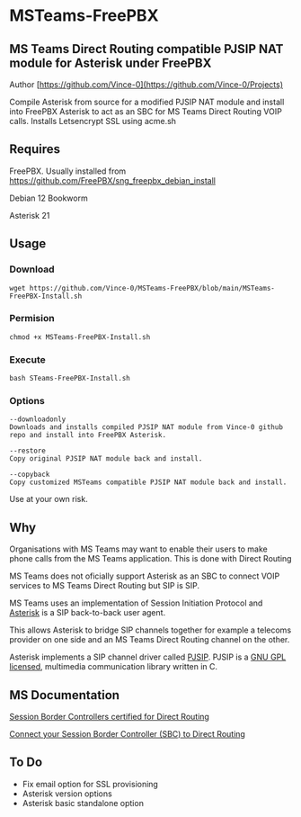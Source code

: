 # MSTeams-FreePBX
## MS Teams Direct Routing compatible PJSIP NAT module for Asterisk under FreePBX

Author [https://github.com/Vince-0](https://github.com/Vince-0/Projects)

Compile Asterisk from source for a modified PJSIP NAT module and install into FreePBX Asterisk to act as an SBC for MS Teams Direct Routing VOIP calls.
Installs Letsencrypt SSL using acme.sh
  
## Requires
FreePBX. Usually installed from https://github.com/FreePBX/sng_freepbx_debian_install

Debian 12 Bookworm

Asterisk 21

## Usage
### Download

`wget https://github.com/Vince-0/MSTeams-FreePBX/blob/main/MSTeams-FreePBX-Install.sh`

### Permision

`chmod +x MSTeams-FreePBX-Install.sh`

### Execute

`bash STeams-FreePBX-Install.sh`

### Options
```
--downloadonly
Downloads and installs compiled PJSIP NAT module from Vince-0 github repo and install into FreePBX Asterisk.

--restore
Copy original PJSIP NAT module back and install.

--copyback
Copy customized MSTeams compatible PJSIP NAT module back and install.
```

Use at your own risk.

## Why

Organisations with MS Teams may want to enable their users to make phone calls from the MS Teams application. This is done with Direct Routing

MS Teams does not oficially support Asterisk as an SBC to connect VOIP services to MS Teams Direct Routing but SIP is SIP.

MS Teams uses an implementation of Session Initiation Protocol and [Asterisk](https://www.asterisk.org/) is a SIP back-to-back user agent. 

This allows Asterisk to bridge SIP channels together for example a telecoms provider on one side and an MS Teams Direct Routing channel on the other.

Asterisk implements a SIP channel driver called [PJSIP](https://github.com/pjsip/pjproject). PJSIP is a [GNU GPL](https://www.gnu.org/) [licensed](https://docs.pjsip.org/en/latest/overview/license_pjsip.html), multimedia communication library written in C.

## MS Documentation

[Session Border Controllers certified for Direct Routing](https://learn.microsoft.com/en-us/microsoftteams/direct-routing-border-controllers)

[Connect your Session Border Controller (SBC) to Direct Routing](https://learn.microsoft.com/en-us/microsoftteams/direct-routing-connect-the-sbc)



## To Do

- Fix email option for SSL provisioning
- Asterisk version options
- Asterisk basic standalone option
